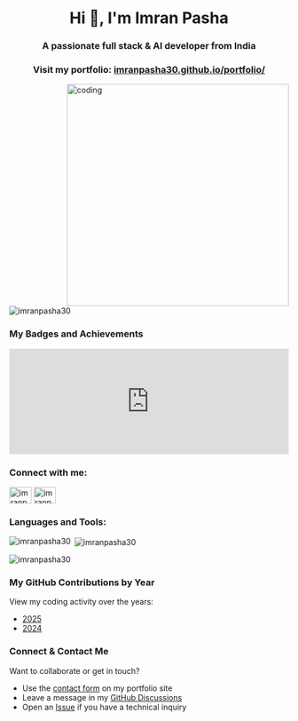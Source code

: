 <h1 align="center">Hi 👋, I'm Imran Pasha</h1>
<h3 align="center">A passionate full stack & AI developer from India</h3>
<h3 align="center">Visit my portfolio: <a href="https://imranpasha30.github.io/portfolio/" target="_blank">imranpasha30.github.io/portfolio/</a></h3>
<img align="right" alt="coding" width="400" src="https://33.media.tumblr.com/09b2f1ad61f656a4981716f70c159998/tumblr_n9oskaDd3H1shpedgo1_400.gif"/>

<p align="left"> <img src="https://komarev.com/ghpvc/?username=imranpasha30&label=Profile%20views&color=0e75b6&style=flat" alt="imranpasha30" /> </p>

<h3 align="left">My Badges and Achievements</h3>
<iframe src="https://tryhackme.com/api/v2/badges/public-profile?userPublicId=1016281" style='border:none;' width="100%" height="190"></iframe>

<h3 align="left">Connect with me:</h3>
<p align="left">
<a href="https://linkedin.com/in/imran-pasha-019b2b213" target="blank"><img align="center" src="https://raw.githubusercontent.com/rahuldkjain/github-profile-readme-generator/master/src/images/icons/Social/linked-in-alt.svg" alt="imranpasha30" height="30" width="40" /></a>
<a href="https://instagram.com/beast_forge_x" target="blank"><img align="center" src="https://raw.githubusercontent.com/rahuldkjain/github-profile-readme-generator/master/src/images/icons/Social/instagram.svg" alt="imranpasha30" height="30" width="40" /></a>
</p>

<h3 align="left">Languages and Tools:</h3>
<p align="left">
<!-- Your icons here (unchanged from your original) -->
</p>

<p><img align="left" src="https://github-readme-stats.vercel.app/api/top-langs?username=imranpasha30&show_icons=true&locale=en&layout=compact" alt="imranpasha30" /></p>

<p>&nbsp;<img align="center" src="https://github-readme-stats.vercel.app/api?username=imranpasha30&show_icons=true&locale=en" alt="imranpasha30" /></p>

<p><img align="center" src="https://github-readme-streak-stats.herokuapp.com/?user=imranpasha30&" alt="imranpasha30" /></p>

<h3 align="left">My GitHub Contributions by Year</h3>
<p>View my coding activity over the years:</p>
<ul>
  <li><a href="https://skyline.github.com/imranpasha30/2025">2025</a></li>
  <li><a href="https://skyline.github.com/imranpasha30/2024">2024</a></li>
</ul>

<h3 align="left">Connect & Contact Me</h3>
<p>Want to collaborate or get in touch?</p>
<ul>
  <li>Use the <a href="https://imranpasha30.github.io/portfolio/contact">contact form</a> on my portfolio site</li>
  <li>Leave a message in my <a href="https://github.com/imranpasha30/imranpasha30/discussions">GitHub Discussions</a></li>
  <li>Open an <a href="https://github.com/imranpasha30/imranpasha30/issues/new">Issue</a> if you have a technical inquiry</li>
</ul>
